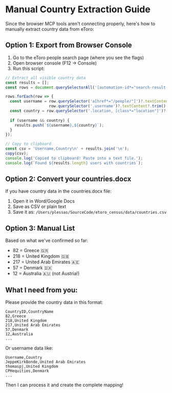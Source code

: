 # Manual Country Extraction Guide

Since the browser MCP tools aren't connecting properly, here's how to manually extract country data from eToro:

## Option 1: Export from Browser Console

1. Go to the eToro people search page (where you see the flags)
2. Open browser console (F12 → Console)
3. Run this script:

```javascript
// Extract all visible country data
const results = [];
const rows = document.querySelectorAll('[automation-id*="search-result-item"], .people-row, tr[class*="user"]');

rows.forEach(row => {
  const username = row.querySelector('a[href*="/people/"]')?.textContent?.trim() || 
                   row.querySelector('.username')?.textContent?.trim() || '';
  const country = row.querySelector('.location, [class*="location"]')?.textContent?.trim() || '';
  
  if (username && country) {
    results.push(`${username},${country}`);
  }
});

// Copy to clipboard
const csv = 'Username,Country\n' + results.join('\n');
copy(csv);
console.log('Copied to clipboard! Paste into a text file.');
console.log(`Found ${results.length} users with countries`);
```

## Option 2: Convert your countries.docx

If you have country data in the countries.docx file:
1. Open it in Word/Google Docs
2. Save as CSV or plain text
3. Save it as: `/Users/plessas/SourceCode/etoro_census/data/countries.csv`

## Option 3: Manual List

Based on what we've confirmed so far:
- 82 = Greece 🇬🇷
- 218 = United Kingdom 🇬🇧
- 217 = United Arab Emirates 🇦🇪
- 57 = Denmark 🇩🇰
- 12 = Australia 🇦🇺 (not Austria!)

## What I need from you:

Please provide the country data in this format:
```
CountryID,CountryName
82,Greece
218,United Kingdom
217,United Arab Emirates
57,Denmark
12,Australia
...
```

Or username data like:
```
Username,Country
JeppeKirkBonde,United Arab Emirates
thomaspj,United Kingdom
CPHequities,Denmark
...
```

Then I can process it and create the complete mapping!